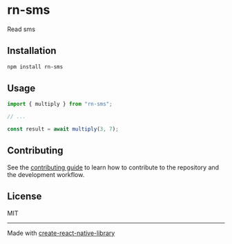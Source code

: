 # rn-sms
Read sms
## Installation

```sh
npm install rn-sms
```

## Usage

```js
import { multiply } from "rn-sms";

// ...

const result = await multiply(3, 7);
```

## Contributing

See the [contributing guide](CONTRIBUTING.md) to learn how to contribute to the repository and the development workflow.

## License

MIT

---

Made with [create-react-native-library](https://github.com/callstack/react-native-builder-bob)
